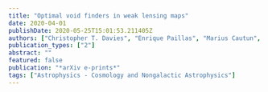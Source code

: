 ```yaml
---
title: "Optimal void finders in weak lensing maps"
date: 2020-04-01
publishDate: 2020-05-25T15:01:53.211405Z
authors: ["Christopher T. Davies", "Enrique Paillas", "Marius Cautun", "Baojiu Li"]
publication_types: ["2"]
abstract: ""
featured: false
publication: "*arXiv e-prints*"
tags: ["Astrophysics - Cosmology and Nongalactic Astrophysics"]
---
```


